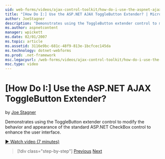 ```yaml
---
uid: web-forms/videos/ajax-control-toolkit/how-do-i-use-the-aspnet-ajax-togglebutton-extender
title: "[How Do I:] Use the ASP.NET AJAX ToggleButton Extender? | Microsoft Docs"
author: JoeStagner
description: "Demonstrates using the ToggleButton extender control to modify the behavior and appearance of the standard ASP.NET CheckBox control to enhance the user inter..."
ms.author: aspnetcontent
manager: wpickett
ms.date: 02/01/2007
ms.topic: article
ms.assetid: 3116e9bc-681c-48f9-813e-1bcfcec145da
ms.technology: dotnet-webforms
ms.prod: .net-framework
msc.legacyurl: /web-forms/videos/ajax-control-toolkit/how-do-i-use-the-aspnet-ajax-togglebutton-extender
msc.type: video
---
```

[How Do I:] Use the ASP.NET AJAX ToggleButton Extender?
====================
by [Joe Stagner](https://github.com/JoeStagner)

Demonstrates using the ToggleButton extender control to modify the behavior and appearance of the standard ASP.NET CheckBox control to enhance the user interface.

[&#9654; Watch video (7 minutes)](https://channel9.msdn.com/Blogs/ASP-NET-Site-Videos/how-do-i-use-the-aspnet-ajax-togglebutton-extender)

>[!div class="step-by-step"]
[Previous](how-do-i-use-the-aspnet-ajax-hovermenu-extender.md)
[Next](how-do-i-use-the-aspnet-ajax-dropshadow-extender.md)
